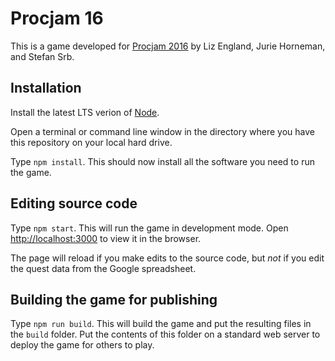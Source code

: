 # Procjam 16

This is a game developed for [Procjam 2016](http://www.procjam.com) by Liz England, Jurie Horneman, and Stefan Srb.

## Installation

Install the latest LTS verion of [Node](https://nodejs.org/).

Open a terminal or command line window in the directory where you have this repository on your local hard drive.

Type `npm install`. This should now install all the software you need to run the game.

## Editing source code

Type `npm start`. This will run the game in development mode. Open [http://localhost:3000](http://localhost:3000) to view it in the browser.

The page will reload if you make edits to the source code, but _not_ if you edit the quest data from the Google spreadsheet.

## Building the game for publishing

Type `npm run build`. This will build the game and put the resulting files in the `build` folder. Put the contents of this folder on a standard web server to deploy the game for others to play.



